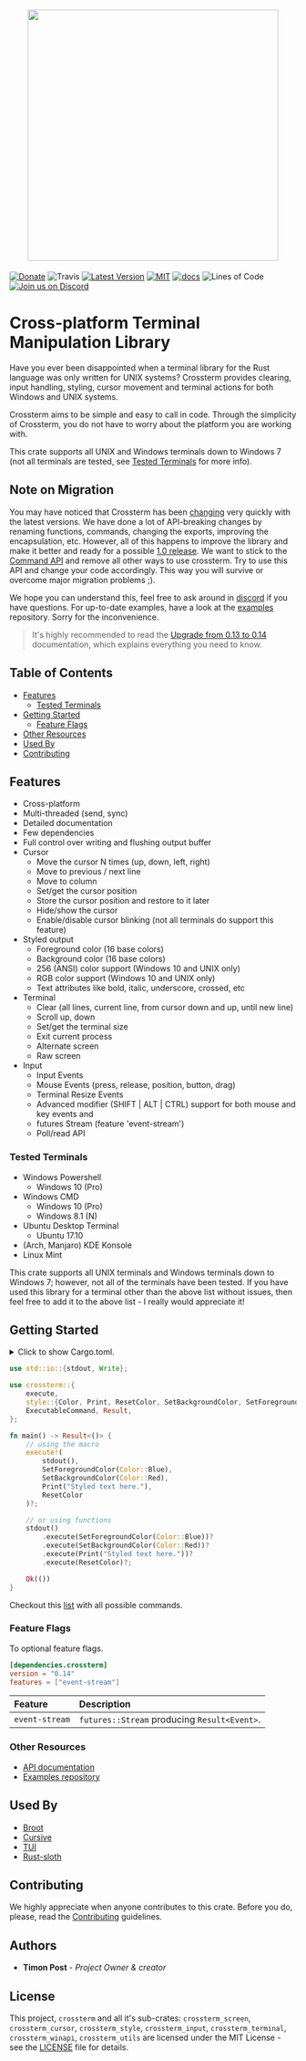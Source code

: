<h1 align="center"><img width="440" src="docs/crossterm_full.png" /></h1>

[![Donate](https://img.shields.io/badge/Donate-PayPal-green.svg)](https://www.paypal.com/cgi-bin/webscr?cmd=_s-xclick&hosted_button_id=Z8QK6XU749JB2) ![Travis][s7] [![Latest Version][s1]][l1] [![MIT][s2]][l2] [![docs][s3]][l3] ![Lines of Code][s6] [![Join us on Discord][s5]][l5]

# Cross-platform Terminal Manipulation Library 

Have you ever been disappointed when a terminal library for the Rust language was only written for UNIX systems? 
Crossterm provides clearing, input handling, styling, cursor movement and terminal actions for both
Windows and UNIX systems.

Crossterm aims to be simple and easy to call in code. Through the simplicity of Crossterm, you do not have to
worry about the platform you are working with.

This crate supports all UNIX and Windows terminals down to Windows 7 (not all terminals are tested,
see [Tested Terminals](#tested-terminals) for more info).

## Note on Migration

You may have noticed that Crossterm has been
[changing](https://github.com/crossterm-rs/crossterm/blob/master/CHANGELOG.md) very quickly with the latest versions. 
We have done a lot of API-breaking changes by renaming functions, commands, changing the exports,
improving the encapsulation, etc. However, all of this happens to improve the library and make it better
and ready for a possible [1.0 release](#287). We want to stick to the
[Command API](https://docs.rs/crossterm/#command-api) and remove all other ways to use crossterm. 
Try to use this API and change your code accordingly. 
This way you will survive or overcome major migration problems ;). 

We hope you can understand this, feel free to ask around in [discord](https://discord.gg/K4nyTDB) if you have
questions. For up-to-date examples, have a look at the [examples](https://github.com/crossterm-rs/examples/tree/master)
repository. Sorry for the inconvenience.

> It's highly recommended to read the
> [Upgrade from 0.13 to 0.14](https://github.com/crossterm-rs/crossterm/wiki/Upgrade-from-0.13-to-0.14)
> documentation, which explains everything you need to know.

## Table of Contents

* [Features](#features)
    * [Tested Terminals](#tested-terminals)
* [Getting Started](#getting-started)
    * [Feature Flags](#feature-flags)
* [Other Resources](#other-resources)
* [Used By](#used-by)
* [Contributing](#contributing)    

## Features

- Cross-platform
- Multi-threaded (send, sync)
- Detailed documentation
- Few dependencies
- Full control over writing and flushing output buffer
- Cursor 
    - Move the cursor N times (up, down, left, right)
    - Move to previous / next line
    - Move to column
    - Set/get the cursor position
    - Store the cursor position and restore to it later
    - Hide/show the cursor
    - Enable/disable cursor blinking (not all terminals do support this feature)
- Styled output 
    - Foreground color (16 base colors)
    - Background color (16 base colors)
    - 256 (ANSI) color support (Windows 10 and UNIX only)
    - RGB color support (Windows 10 and UNIX only)
    - Text attributes like bold, italic, underscore, crossed, etc
- Terminal 
    - Clear (all lines, current line, from cursor down and up, until new line)
    - Scroll up, down
    - Set/get the terminal size
    - Exit current process
    - Alternate screen
    - Raw screen   
- Input 
    - Input Events 
    - Mouse Events (press, release, position, button, drag)
    - Terminal Resize Events
    - Advanced modifier (SHIFT | ALT | CTRL) support for both mouse and key events and
    - futures Stream  (feature 'event-stream')
    - Poll/read API
    
<!--
WARNING: Do not change following heading title as it's used in the URL by other crates!
-->

### Tested Terminals

- Windows Powershell
    - Windows 10 (Pro)
- Windows CMD
    - Windows 10 (Pro)
    - Windows 8.1 (N)
- Ubuntu Desktop Terminal
    - Ubuntu 17.10
- (Arch, Manjaro) KDE Konsole
- Linux Mint

This crate supports all UNIX terminals and Windows terminals down to Windows 7; however, not all of the
terminals have been tested. If you have used this library for a terminal other than the above list without
issues, then feel free to add it to the above list - I really would appreciate it!

## Getting Started

<details>
<summary>
Click to show Cargo.toml.
</summary>

```toml
[dependencies]
crossterm = "0.14"
```

</details>
<p></p>

```rust
use std::io::{stdout, Write};

use crossterm::{
    execute,
    style::{Color, Print, ResetColor, SetBackgroundColor, SetForegroundColor},
    ExecutableCommand, Result,
};

fn main() -> Result<()> {
    // using the macro
    execute!(
        stdout(),
        SetForegroundColor(Color::Blue),
        SetBackgroundColor(Color::Red),
        Print("Styled text here."),
        ResetColor
    )?;

    // or using functions
    stdout()
        .execute(SetForegroundColor(Color::Blue))?
        .execute(SetBackgroundColor(Color::Red))?
        .execute(Print("Styled text here."))?
        .execute(ResetColor)?;

    Ok(())
}
```

Checkout this [list](https://docs.rs/crossterm/0.14.0/crossterm/index.html#supported-commands) with all possible commands.

### Feature Flags

To optional feature flags.

```toml
[dependencies.crossterm]
version = "0.14"
features = ["event-stream"] 
```

| Feature | Description |
| :-- | :-- |
| `event-stream` | `futures::Stream` producing `Result<Event>`.|

### Other Resources

- [API documentation](https://docs.rs/crossterm/)
- [Examples repository](https://github.com/crossterm-rs/examples)

## Used By

- [Broot](https://dystroy.org/broot/)
- [Cursive](https://github.com/gyscos/Cursive)
- [TUI](https://github.com/fdehau/tui-rs)
- [Rust-sloth](https://github.com/jonathandturner/rust-sloth/tree/crossterm-port)

## Contributing
  
We highly appreciate when anyone contributes to this crate. Before you do, please,
read the [Contributing](docs/CONTRIBUTING.md) guidelines. 

## Authors

* **Timon Post** - *Project Owner & creator*

## License

This project, `crossterm` and all it's sub-crates: `crossterm_screen`, `crossterm_cursor`, `crossterm_style`,
`crossterm_input`, `crossterm_terminal`, `crossterm_winapi`, `crossterm_utils` are licensed under the MIT
License - see the [LICENSE](https://github.com/crossterm-rs/crossterm/blob/master/LICENSE) file for details.

[s1]: https://img.shields.io/crates/v/crossterm.svg
[l1]: https://crates.io/crates/crossterm

[s2]: https://img.shields.io/badge/license-MIT-blue.svg
[l2]: crossterm/LICENSE

[s3]: https://docs.rs/crossterm/badge.svg
[l3]: https://docs.rs/crossterm/

[s3]: https://docs.rs/crossterm/badge.svg
[l3]: https://docs.rs/crossterm/

[s5]: https://img.shields.io/discord/560857607196377088.svg?logo=discord
[l5]: https://discord.gg/K4nyTDB

[s6]: https://tokei.rs/b1/github/crossterm-rs/crossterm?category=code
[s7]: https://travis-ci.org/crossterm-rs/crossterm.svg?branch=master
